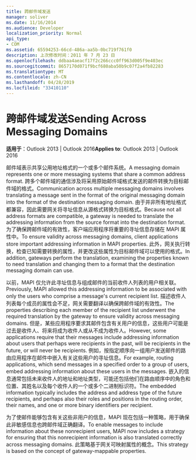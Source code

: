 ```yaml
---
title: 跨邮件域发送
manager: soliver
ms.date: 11/16/2014
ms.audience: Developer
localization_priority: Normal
api_type:
- COM
ms.assetid: 65594253-66cd-486a-aa5b-0bc719f761f0
description: 上次修改时间：2011 年 7 月 23 日
ms.openlocfilehash: ddbaa4aeacf17f2c266ccc0ff963d005f9e403ec
ms.sourcegitcommit: 8657170d071f9bcf680aba50b9c07f2a4fb82283
ms.translationtype: MT
ms.contentlocale: zh-CN
ms.lasthandoff: 04/28/2019
ms.locfileid: "33410110"
---
```

# <a name="sending-across-messaging-domains"></a><span data-ttu-id="f3827-103">跨邮件域发送</span><span class="sxs-lookup"><span data-stu-id="f3827-103">Sending Across Messaging Domains</span></span>

  
  
<span data-ttu-id="f3827-104">**适用于**：Outlook 2013 | Outlook 2016</span><span class="sxs-lookup"><span data-stu-id="f3827-104">**Applies to**: Outlook 2013 | Outlook 2016</span></span> 
  
<span data-ttu-id="f3827-105">邮件域表示共享公用地址格式的一个或多个邮件系统。</span><span class="sxs-lookup"><span data-stu-id="f3827-105">A messaging domain represents one or more messaging systems that share a common address format.</span></span> <span data-ttu-id="f3827-106">跨多个邮件域的通信涉及将采用原始邮件域格式发送的邮件转换为目标邮件域的格式。</span><span class="sxs-lookup"><span data-stu-id="f3827-106">Communication across multiple messaging domains involves translating a message sent in the format of the original messaging domain into the format of the destination messaging domain.</span></span> <span data-ttu-id="f3827-107">由于并非所有地址格式都兼容，因此需要网关将寻址信息从源格式转换为目标格式。</span><span class="sxs-lookup"><span data-stu-id="f3827-107">Because not all address formats are compatible, a gateway is needed to translate the addressing information from the source format into the destination format.</span></span> <span data-ttu-id="f3827-108">为了确保跨邮件域的有效性，客户端应用程序将重要的寻址信息存储在 MAPI 属性中。</span><span class="sxs-lookup"><span data-stu-id="f3827-108">To ensure validity across messaging domains, client applications store important addressing information in MAPI properties.</span></span> <span data-ttu-id="f3827-109">此外，网关执行转换，检查已知需要转换的属性，并更改这些属性为目标邮件域可以使用的格式。</span><span class="sxs-lookup"><span data-stu-id="f3827-109">In addition, gateways perform the translation, examining the properties known to need translation and changing them to a format that the destination messaging domain can use.</span></span>
  
<span data-ttu-id="f3827-110">以前，MAPI 仅允许此寻址信息与组成邮件的当前收件人列表的用户相关联。</span><span class="sxs-lookup"><span data-stu-id="f3827-110">Previously, MAPI allowed this addressing information to be associated with only the users who comprise a message's current recipient list.</span></span> <span data-ttu-id="f3827-111">描述收件人列表每个成员的属性会不足，网关需要翻译以确保跨邮件域的有效性。</span><span class="sxs-lookup"><span data-stu-id="f3827-111">The properties describing each member of the recipient list underwent the required translation by the gateway to ensure validity across messaging domains.</span></span> <span data-ttu-id="f3827-112">但是，某些应用程序要求其邮件包含有关用户的信息，这些用户可能是过去是收件人、将来将成为收件人或从不成为收件人。</span><span class="sxs-lookup"><span data-stu-id="f3827-112">However, some applications require that their messages include addressing information about users that perhaps were recipients in the past, will be recipients in the future, or will never be recipients.</span></span> <span data-ttu-id="f3827-113">例如，按指定顺序向一组用户发送邮件的路由应用程序在邮件中嵌入有关这些用户的寻址信息。</span><span class="sxs-lookup"><span data-stu-id="f3827-113">For example, routing applications, which send messages in a specified order to a group of users, embed addressing information about these users in the messages.</span></span> <span data-ttu-id="f3827-114">嵌入的信息通常包括未来收件人的地址和地址类型，可能还包括他们在路由顺序中的角色和位置、其姓名以及每个收件人的一个或多个二进制标识符。</span><span class="sxs-lookup"><span data-stu-id="f3827-114">The embedded information typically includes the address and address type of the future recipients, and perhaps also their roles and positions in the routing order, their names, and one or more binary identifiers per recipient.</span></span>
  
<span data-ttu-id="f3827-115">为了使邮件能够包含有关这些非用户的信息，MAPI 现在包括一种策略，用于确保此非敏感信息也跨邮件域正确翻译。</span><span class="sxs-lookup"><span data-stu-id="f3827-115">To enable messages to include information about these nonrecipient users, MAPI now includes a strategy for ensuring that this nonrecipient information is also translated correctly across messaging domains.</span></span> <span data-ttu-id="f3827-116">此策略基于网关可映射属性的概念。</span><span class="sxs-lookup"><span data-stu-id="f3827-116">This strategy is based on the concept of gateway-mappable properties.</span></span>
  

